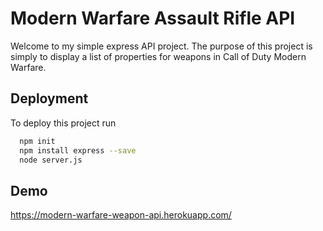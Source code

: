 
# Modern Warfare Assault Rifle API

Welcome to my simple express API project. The purpose of this project is simply to display a list of properties for weapons in Call of Duty Modern Warfare.

## Deployment

To deploy this project run

```bash
  npm init
  npm install express --save
  node server.js
```

## Demo

https://modern-warfare-weapon-api.herokuapp.com/
